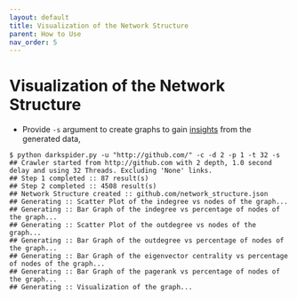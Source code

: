 ```yaml
---
layout: default
title: Visualization of the Network Structure
parent: How to Use
nav_order: 5
---
```


# Visualization of the Network Structure
- Provide `-s` argument to create graphs to gain [insights](https://github.com/PROxZIMA/DarkSpider/pull/13) from the generated data,

```shell
$ python darkspider.py -u "http://github.com/" -c -d 2 -p 1 -t 32 -s
## Crawler started from http://github.com with 2 depth, 1.0 second delay and using 32 Threads. Excluding 'None' links.
## Step 1 completed :: 87 result(s)
## Step 2 completed :: 4508 result(s)
## Network Structure created :: github.com/network_structure.json
## Generating :: Scatter Plot of the indegree vs nodes of the graph...
## Generating :: Bar Graph of the indegree vs percentage of nodes of the graph...
## Generating :: Scatter Plot of the outdegree vs nodes of the graph...
## Generating :: Bar Graph of the outdegree vs percentage of nodes of the graph...
## Generating :: Bar Graph of the eigenvector centrality vs percentage of nodes of the graph...
## Generating :: Bar Graph of the pagerank vs percentage of nodes of the graph...
## Generating :: Visualization of the graph...
```
